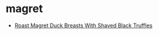 # magret

 * [Roast Magret Duck Breasts With Shaved Black Truffles](../index/r/roast-magret-duck-breasts-with-shaved-black-truffles-233930.json)
